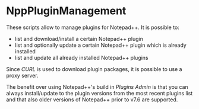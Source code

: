 # NppPluginManagement

These scripts allow to manage plugins for Notepad++. It is possible to:

* list and download/install a certain Notepad++ plugin
* list and optionally update a certain Notepad++ plugin which is already installed
* list and update all already installed Notepad++ plugins

Since _CURL_ is used to download plugin packages, it is possible to use a proxy server.

The benefit over using Notepad++'s build in _Plugins Admin_ is that you can always install/update to the plugin versions from the most recent plugins list and that also older versions of Notepad++ prior to v7.6 are supported.
